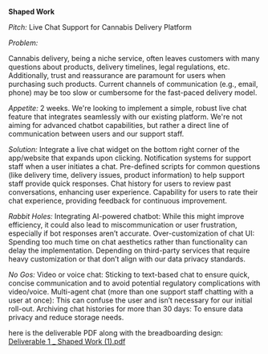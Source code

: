**Shaped Work**

*Pitch:* Live Chat Support for Cannabis Delivery Platform

*Problem:*

Cannabis delivery, being a niche service, often leaves customers with many questions about products, delivery timelines, legal regulations, etc. Additionally, trust and reassurance are paramount for users when purchasing such products. Current channels of communication (e.g., email, phone) may be too slow or cumbersome for the fast-paced delivery model.

*Appetite:*
2 weeks. We're looking to implement a simple, robust live chat feature that integrates seamlessly with our existing platform. We're not aiming for advanced chatbot capabilities, but rather a direct line of communication between users and our support staff.

*Solution:*
Integrate a live chat widget on the bottom right corner of the app/website that expands upon clicking.
Notification systems for support staff when a user initiates a chat.
Pre-defined scripts for common questions (like delivery time, delivery issues, product information) to help support staff provide quick responses.
Chat history for users to review past conversations, enhancing user experience.
Capability for users to rate their chat experience, providing feedback for continuous improvement.

*Rabbit Holes:*
Integrating AI-powered chatbot: While this might improve efficiency, it could also lead to miscommunication or user frustration, especially if bot responses aren’t accurate.
Over-customization of chat UI: Spending too much time on chat aesthetics rather than functionality can delay the implementation.
Depending on third-party services that require heavy customization or that don’t align with our data privacy standards.

*No Gos:*
Video or voice chat: Sticking to text-based chat to ensure quick, concise communication and to avoid potential regulatory complications with video/voice.
Multi-agent chat (more than one support staff chatting with a user at once): This can confuse the user and isn’t necessary for our initial roll-out.
Archiving chat histories for more than 30 days: To ensure data privacy and reduce storage needs.

here is the deliverable PDF along with the breadboarding design:
[Deliverable 1 _ Shaped Work (1).pdf](https://github.com/elmaz1905/seg4105_playground/files/12861060/Deliverable.1._.Shaped.Work.1.pdf)
